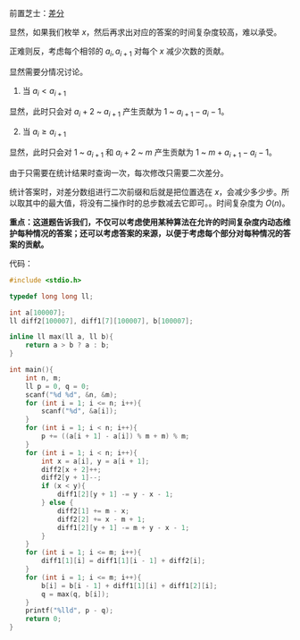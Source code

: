 前置芝士：[差分](https://oi-wiki.org/basic/prefix-sum/#_6)

显然，如果我们枚举 $x$，然后再求出对应的答案的时间复杂度较高，难以承受。

正难则反，考虑每个相邻的 $a_i, a_{i + 1}$ 对每个 $x$ 减少次数的贡献。

显然需要分情况讨论。

1. 当 $a_i < a_{i + 1}$

显然，此时只会对 $a_i + 2$ ~ $a_{i + 1}$ 产生贡献为 $1$ ~ $a_{i + 1} - a_i - 1$。

2. 当 $a_i \geq a_{i + 1}$

显然，此时只会对 $1$ ~ $a_{i + 1}$ 和 $a_i + 2$ ~ $m$ 产生贡献为 $1$ ~ $m + a_{i + 1} - a_i - 1$。

由于只需要在统计结果时查询一次，每次修改只需要二次差分。

统计答案时，对差分数组进行二次前缀和后就是把位置选在 $x$，会减少多少步。所以取其中的最大值，将没有二操作时的总步数减去它即可。。时间复杂度为 $O(n)$。

**重点：这道题告诉我们，不仅可以考虑使用某种算法在允许的时间复杂度内动态维护每种情况的答案；还可以考虑答案的来源，以便于考虑每个部分对每种情况的答案的贡献。**

代码：
```cpp
#include <stdio.h>

typedef long long ll;

int a[100007];
ll diff2[100007], diff1[7][100007], b[100007];

inline ll max(ll a, ll b){
	return a > b ? a : b;
}

int main(){
	int n, m;
	ll p = 0, q = 0;
	scanf("%d %d", &n, &m);
	for (int i = 1; i <= n; i++){
		scanf("%d", &a[i]);
	}
	for (int i = 1; i < n; i++){
		p += ((a[i + 1] - a[i]) % m + m) % m;
	}
	for (int i = 1; i < n; i++){
		int x = a[i], y = a[i + 1];
		diff2[x + 2]++;
		diff2[y + 1]--;
		if (x < y){
			diff1[2][y + 1] -= y - x - 1;
		} else {
			diff2[1] += m - x;
			diff2[2] += x - m + 1;
			diff1[2][y + 1] -= m + y - x - 1;
		}
	}
	for (int i = 1; i <= m; i++){
		diff1[1][i] = diff1[1][i - 1] + diff2[i];
	}
	for (int i = 1; i <= m; i++){
		b[i] = b[i - 1] + diff1[1][i] + diff1[2][i];
		q = max(q, b[i]);
	}
	printf("%lld", p - q);
	return 0;
}
```